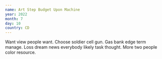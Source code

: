 ```yaml
---
name: Art Step Budget Upon Machine
year: 2022
month: 7
day: 10
country: CD
---
```

Want view people want. Choose soldier cell gun. Gas bank edge term manage. Loss dream news everybody likely task thought. More two people color resource.